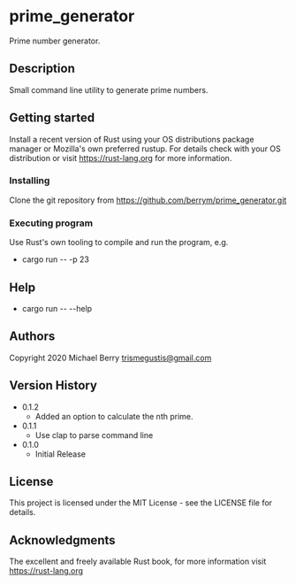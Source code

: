 # prime_generator

Prime number generator.

## Description

Small command line utility to generate prime numbers.

## Getting started

Install a recent version of Rust using your OS distributions package manager or Mozilla's own preferred rustup.  For details check with your OS distribution or visit https://rust-lang.org for more information.

### Installing

Clone the git repository from https://github.com/berrym/prime_generator.git

### Executing program

Use Rust's own tooling to compile and run the program, e.g.

* cargo run -- -p 23

## Help

* cargo run -- --help

## Authors

Copyright 2020
Michael Berry <trismegustis@gmail.com>

## Version History
* 0.1.2
    * Added an option to calculate the nth prime.
* 0.1.1
    * Use clap to parse command line
* 0.1.0
    * Initial Release

## License

This project is licensed under the MIT License - see the LICENSE file for details.

## Acknowledgments

The excellent and freely available Rust book, for more information visit https://rust-lang.org
